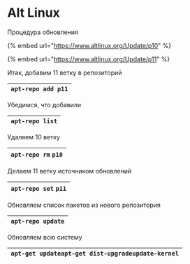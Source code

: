 # Alt Linux

Процедура обновления

{% embed url="https://www.altlinux.org/Update/p10" %}

{% embed url="https://www.altlinux.org/Update/p11" %}

Итак, добавим 11 ветку в репозиторий

| `apt-repo add p11` |
| ------------------ |

Убедимся, что добавили

| `apt-repo list` |
| --------------- |

Удаляем 10 ветку

| `apt-repo rm` `p10` |
| ------------------- |

Делаем 11 ветку источником обновлений

| `apt-repo set` `p11` |
| -------------------- |

Обновляем список пакетов из нового репозитория

| `apt-repo update` |
| ----------------- |

Обновляем всю систему

| `apt-get updateapt-get dist-upgradeupdate-kernel` |
| ------------------------------------------------- |
